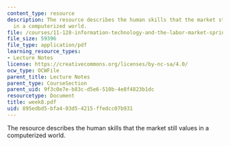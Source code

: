```yaml
---
content_type: resource
description: The resource describes the human skills that the market still values
  in a computerized world.
file: /courses/11-128-information-technology-and-the-labor-market-spring-2005/895edbd5bfa403d54215ffedcc07b931_week8.pdf
file_size: 59396
file_type: application/pdf
learning_resource_types:
- Lecture Notes
license: https://creativecommons.org/licenses/by-nc-sa/4.0/
ocw_type: OCWFile
parent_title: Lecture Notes
parent_type: CourseSection
parent_uid: 9f3c0e7e-b83c-d5e6-510b-4e8f4823b1dc
resourcetype: Document
title: week8.pdf
uid: 895edbd5-bfa4-03d5-4215-ffedcc07b931
---
```

The resource describes the human skills that the market still values in a computerized world.